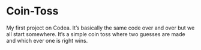 # Coin-Toss
My first project on Codea. It’s basically the same code over and over but we all start somewhere. It’s a simple coin toss where two guesses are made and which ever one is right wins.
